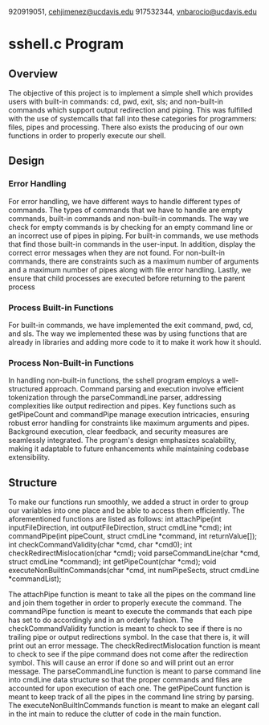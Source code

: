 920919051, cehjimenez@ucdavis.edu
917532344, vnbarocio@ucdavis.edu

# sshell.c Program
## Overview
The objective of this project is to implement a simple shell which provides users with built-in commands:
cd, pwd, exit, sls; and non-built-in commands which support output redirection and piping. This was fulfilled
with the use of systemcalls that fall into these categories for programmers: files, pipes and processing. There
also exists the producing of our own functions in order to properly execute our shell. 

## Design
### Error Handling
For error handling, we have different ways to handle different types of commands. The types of commands that we have to handle are empty commands, built-in commands and non-built-in commands. The way we check for empty commands is by checking for an empty command line or an 
incorrect use of pipes in piping. For built-in commands, we use methods that find those built-in commands in the user-input. In addition, 
display the correct error messages when they are not found. For non-built-in commands, there are constraints such as a maximum number of 
arguments and a maximum number of pipes along with file error handling. Lastly, we ensure that child processes are executed before returning 
to the parent process

### Process Built-in Functions
For built-in commands, we have implemented the exit command, pwd, cd, and sls. The way we implemented these was by using functions that are
already in libraries and adding more code to it to make it work how it should. 

### Process Non-Built-in Functions
In handling non-built-in functions, the sshell program employs a well-structured approach. Command parsing and execution involve efficient tokenization through the parseCommandLine parser, addressing complexities like output redirection and pipes. Key functions such as getPipeCount and commandPipe manage execution intricacies, ensuring robust error handling for constraints like maximum arguments and pipes. Background execution, clear feedback, and security measures are seamlessly integrated. The program's design emphasizes scalability, making it adaptable to future enhancements while maintaining codebase extensibility.

## Structure
To make our functions run smoothly, we added a struct in order to group our variables into one place and be able
to access them efficiently. The aforementioned functions are listed as follows:
int attachPipe(int inputFileDirection, int outputFileDirection, struct cmdLine *cmd);
int commandPipe(int pipeCount, struct cmdLine *command, int returnValue[]);
int checkCommandValidity(char *cmd, char *cmd0);
int checkRedirectMislocation(char *cmd);
void parseCommandLine(char *cmd, struct cmdLine *command);
int getPipeCount(char *cmd);
void executeNonBuiltInCommands(char *cmd, int numPipeSects, struct cmdLine *commandList);

The attachPipe function is meant to take all the pipes on the command line and join them together in order to properly execute the command. 
The commandPipe function is meant to execute the commands that each pipe has set to do accordingly and in an orderly fashion. 
The checkCommandValidity function is meant to check to see if there is no trailing pipe or output redirections symbol. In the case that there
is, it will print out an error message. 
The checkRedirectMislocation function is meant to check to see if the pipe command does not come after the redirection symbol. This will cause
an error if done so and will print out an error message. 
The parseCommandLine function is meant to parse command line into cmdLine data structure so that the proper commands and files are accounted
for upon execution of each one. 
The getPipeCount function is meant to keep track of all the pipes in the command line string by parsing. 
The executeNonBuiltInCommands function is meant to make an elegant call in the int main to reduce the clutter of code in the main function.
